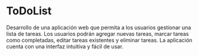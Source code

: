 # ToDoList
Desarrollo de una aplicación web que permita a los usuarios gestionar una lista de tareas. Los usuarios podrán agregar nuevas tareas, marcar tareas como completadas, editar tareas existentes y eliminar tareas. La aplicación cuenta con una interfaz intuitiva y fácil de usar.
